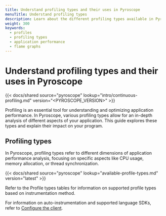 ```yaml
---
title: Understand profiling types and their uses in Pyroscope
menuTitle: Understand profiling types
description: Learn about the different profiling types available in Pyroscope and how to effectively use them in your application performance analysis.
weight: 300
keywords:
  - profiles
  - profiling types
  - application performance
  - flame graphs
---
```


# Understand profiling types and their uses in Pyroscope

{{< docs/shared source="pyroscope" lookup="intro/continuous-profiling.md" version="<PYROSCOPE_VERSION>" >}}

Profiling is an essential tool for understanding and optimizing application performance. In Pyroscope, various profiling types allow for an in-depth analysis of different aspects of your application. This guide explores these types and explain their impact on your program.

## Profiling types

In Pyroscope, profiling types refer to different dimensions of application performance analysis, focusing on specific aspects like CPU usage, memory allocation, or thread synchronization.

[//]: # 'Shared content for available profile types'
[//]: # 'This content is located in /pyroscope/docs/sources/shared/available-profile-types.md'

{{< docs/shared source="pyroscope" lookup="available-profile-types.md" version="latest" >}}

Refer to the Profile types tables for information on supported profile types based on instrumentation method.

For information on auto-instrumentation and supported language SDKs, refer to [Configure the client](https://grafana.com/docs/pyroscope/<PYROSCOPE_VERSION>/configure-client/).

<!-- Description of profiling types -->

[//]: # 'Shared content for profile type explanations.'
[//]: # 'This content is located in /pyroscope/docs/sources/shared/intro/profile-types-descriptions.md'
